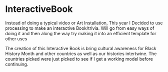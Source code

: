 # InteractiveBook
Instead of doing a typical video or Art Installation, This year I Decided to use processing to make an interactive Book/trivia. Will go from easy ways of doing it and then along the way try making it into an efficient template for other uses

The creation of this Interactive Book is bring cultural awareness for Black History Month and other countries as well as our histories intertwine. The countries picked were just picked to see if I get a working model before continuing.
